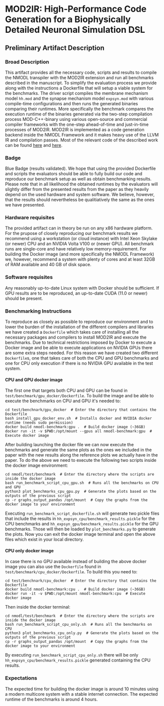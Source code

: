
# MOD2IR: High-Performance Code Generation for a Biophysically Detailed Neuronal Simulation DSL

## Preliminary Artifact Description

### Broad Description

This artifact provides all the necessary code, scripts and results to compile the NMODL transpiler
with the MOD2IR extension and run all benchmarks described in the manuscript. To simplify the
evaluation process we provide along with the instructions a Dockerfile that will setup a viable
system for the benchmarks. The driver script compiles the membrane mechanism model `hh.mod` and the
synapse mechanism model `expsyn.mod` with various compile-time configurations and then runs the
generated  binaries comparing their runtimes. More specifically the benchmark compares the execution
runtime of the binaries generated via the two-step compilation process MOD-C++-binary using various
open-source and commercial compiler frameworks with the one-step ahead-of-time and just-in-time
processes of MOD2IR.
MOD2IR is implemented as a code generation backend inside the NMODL Framework and it makes heavy
use of the LLVM IR and compilation passes. Most of the relevant code of the described work can be
found [here](https://github.com/BlueBrain/nmodl/tree/llvm/src/codegen/llvm) and
[here](https://github.com/BlueBrain/nmodl/tree/llvm/test/benchmark).

### Badge

Blue Badge (results validated). We hope that using the provided Dockerfile and scripts the
evaluators should be able to fully build our code and reproduce our benchmark setup as well as
obtain benchmarking results. Please note that in all likelihood the obtained runtimes by the
evaluators will slightly differ from the presented results from the paper as they heavily depend on
the used hardware and system software. We believe, however, that the results should nevertheless be
qualitiatively the same as the ones we have presented.

### Hardware requisites

The provided artifact can in theory be run on any x86 hardware platform. For the prupose of closely
reproducing our benchmark results we recommend using a workstation (or cloud instance) with Intel Xeon
Skylake (or newer) CPU and an NVIDIA Volta V100 or (newer GPU). All benchmark runs are single-core
and have relatively low memory-requirement. For building the Docker image (and more specifically the
NMODL Framework) we, however, recommend a system with plenty of cores and at least 32GB of RAM
available and 40 GB of disk space.

### Software requisites

Any reasonably up-to-date Linux system with Docker should be sufficient. If GPU results are to be
reproduced, an up-to-date CUDA (11.0 or newer) should be present.

### Benchmarking Instructions

To reproduce as closely as possible to reproduce our environment and to lower the burden of the
installation of the different compilers and libraries we have created a `Dockerfile` which takes
care of installing all the necessary packages and compilers to install MOD2IR and execute the
benchmarks.
Due to technical restrictions imposed by Docker to execute a Docker image and be able to execute
applications on NVIDIA GPUs there are some extra steps needed. For this reason we have created two
different `Dockerfile`s, one that takes care of both the CPU and GPU benchmarks and one for CPU only
execution if there is no NVIDIA GPU available in the test system.

#### CPU and GPU docker image
The first one that targets both CPU and GPU can be found in `test/benchmark/gpu_docker/Dockerfile`.
To build the image and be able to execute the benchmarks on CPU and GPU it's needed to:
```
cd test/benchnark/gpu_docker  # Enter the directory that contains the Dockerfile
bash install_gpu_docker_env.sh  # Installs docker and NVIDIA docker runtime (needs sudo permission)
docker build nmodl-benchmark:gpu .  # Build docker image (~36GB)
docker run -it -v $PWD:/opt/mount --gpus all nmodl-benchmark:gpu  # Execute docker image
```
After building launching the docker file we can now execute the benchmarks and generate the same
plots as the ones we included in the paper with the new results along the reference plots we actually
have in the paper.
To do the above we need to execute the following two scripts inside the docker image environment:
```
cd nmodl/test/benchmark  # Enter the directory where the scripts are inside the docker image
bash run_benchmark_script_cpu_gpu.sh  # Runs all the benchmarks on CPU and GPU
python3 plot_benchmarks_cpu_gpu.py  # Generate the plots based on the outputs of the previous script
cp -r graphs_output_pandas /opt/mount  # Copy the graphs from the docker image to your environment
```
Executing `run_benchmark_script_dockerfile.sh` will generate two pickle files that include the results
in `hh_expsyn_cpu/benchmark_results.pickle` for the CPU benchmarks and `hh_expsyn_gpu/benchmark_results.pickle`
for the GPU benchmarks. Those will then be loaded by `plot_benchmarks.py` to generate the plots.
Now you can exit the docker image terminal and open the above files which exist in your local directory.


#### CPU only docker image
In case there is no GPU available instead of building the above docker image you can also use the
`Dockerfile` found in `test/benchmark/cpu_docker/Dockerfile`.
To build this you need to:
```
cd test/benchnark/cpu_docker  # Enter the directory that contains the Dockerfile
docker build nmodl-benchmark:cpu .  # Build docker image (~36GB)
docker run -it -v $PWD:/opt/mount nmodl-benchmark:cpu  # Execute docker image
```
Then inside the docker terminal:
```
cd nmodl/test/benchmark  # Enter the directory where the scripts are inside the docker image
bash run_benchmark_script_cpu_only.sh  # Runs all the benchmarks on CPU
python3 plot_benchmarks_cpu_only.py  # Generate the plots based on the outputs of the previous script
cp -r graphs_output_pandas /opt/mount  # Copy the graphs from the docker image to your environment
```
By executing `run_benchmark_script_cpu_only.sh` there will be only `hh_expsyn_cpu/benchmark_results.pickle`
generated containing the CPU results.


### Expectations

The expected time for building the docker image is around 10 minutes using a modern multicore system
with a stable internet connection.
The expected runtime of the benchmarks is around 4 hours.
